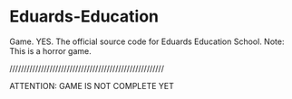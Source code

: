 # Eduards-Education
Game. YES.
The official source code for Eduards Education School.
Note: This is a horror game.

//////////////////////////////////////////////////////

ATTENTION: GAME IS NOT COMPLETE YET
